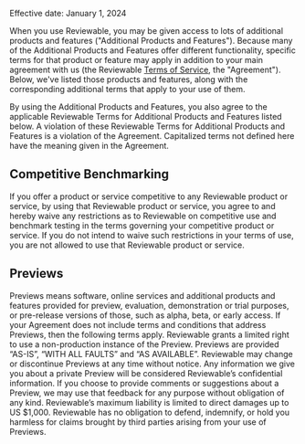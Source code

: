 Effective date: January 1, 2024

When you use Reviewable, you may be given access to lots of additional products and features ("Additional Products and Features"). Because many of the Additional Products and Features offer different functionality, specific terms for that product or feature may apply in addition to your main agreement with us (the Reviewable [Terms of Service](terms.md), the "Agreement"). Below, we've listed those products and features, along with the corresponding additional terms that apply to your use of them.

By using the Additional Products and Features, you also agree to the applicable Reviewable Terms for Additional Products and Features listed below. A violation of these Reviewable Terms for Additional Products and Features is a violation of the Agreement. Capitalized terms not defined here have the meaning given in the Agreement.

## Competitive Benchmarking

If you offer a product or service competitive to any Reviewable product or service, by using that Reviewable product or service, you agree to and hereby waive any restrictions as to Reviewable on competitive use and benchmark testing in the terms governing your competitive product or service. If you do not intend to waive such restrictions in your terms of use, you are not allowed to use that Reviewable product or service.

## Previews

Previews means software, online services and additional products and features provided for preview, evaluation, demonstration or trial purposes, or pre-release versions of those, such as alpha, beta, or early access. If your Agreement does not include terms and conditions that address Previews, then the following terms apply. Reviewable grants a limited right to use a non-production instance of the Preview. Previews are provided “AS-IS”, “WITH ALL FAULTS” and “AS AVAILABLE”. Reviewable may change or discontinue Previews at any time without notice. Any information we give you about a private Preview will be considered Reviewable’s confidential information. If you choose to provide comments or suggestions about a Preview, we may use that feedback for any purpose without obligation of any kind. Reviewable’s maximum liability is limited to direct damages up to US $1,000. Reviewable has no obligation to defend, indemnify, or hold you harmless for claims brought by third parties arising from your use of Previews.

